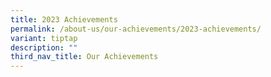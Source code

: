 ```yaml
---
title: 2023 Achievements
permalink: /about-us/our-achievements/2023-achievements/
variant: tiptap
description: ""
third_nav_title: Our Achievements
---
```

